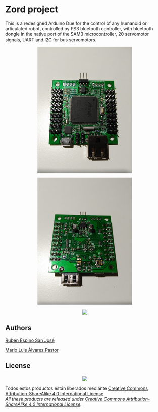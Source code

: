 # Zord project
This is a redesigned Arduino Due for the control of any humanoid or articulated robot, controlled by PS3 bluetooth controller, with bluetooth dongle in the native port of the SAM3 microcontroller, 20 servomotor signals, UART and I2C for bus servomotors.

<p align="center">
<img src="images/PCB_top.jpg" width="300" align = "center">
</p>

<p align="center">
<img src="images/PCB_bottom.jpg" width="300" align = "center">
</p>

<p align="center">
<img src="images/PCB_3D.png" width="300" align = "center">
</p>

## Authors
[Rubén Espino San José](https://github.com/Resaj)

[Mario Luis Álvarez Pastor](https://github.com/AxomirUxsil)

## License
<p align="center">
<img src="license/by-sa.png" align = "center">
</p>

Todos estos productos están liberados mediante [Creative Commons Attribution-ShareAlike 4.0 International License](http://creativecommons.org/licenses/by-sa/4.0/).  
_All these products are released under [Creative Commons Attribution-ShareAlike 4.0 International License](http://creativecommons.org/licenses/by-sa/4.0/)._
